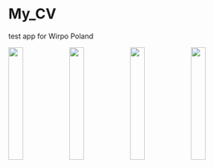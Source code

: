 # My_CV
test app for Wirpo Poland



<img src="https://github.com/RomanTsisyk/My_CV/blob/master/screenshots/device-2020-05-27-063009.png"  width="24%"><img src="https://github.com/RomanTsisyk/My_CV/blob/master/screenshots/device-2020-05-27-063048.png"  width="24%"><img src="https://github.com/RomanTsisyk/My_CV/blob/master/screenshots/device-2020-05-27-064354.png"  width="24%"><img src="https://github.com/RomanTsisyk/My_CV/blob/master/screenshots/device-2020-05-27-064411.png"  width="24%">

